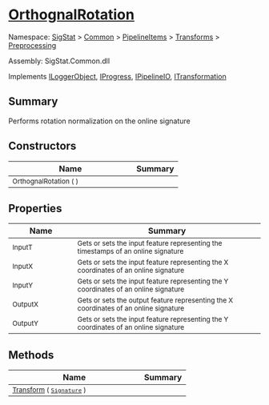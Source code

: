 # [OrthognalRotation](./OrthognalRotation.md)

Namespace: [SigStat]() > [Common](./../../../README.md) > [PipelineItems]() > [Transforms]() > [Preprocessing](./README.md)

Assembly: SigStat.Common.dll

Implements [ILoggerObject](./../../../ILoggerObject.md), [IProgress](./../../../Helpers/IProgress.md), [IPipelineIO](./../../../Pipeline/IPipelineIO.md), [ITransformation](./../../../ITransformation.md)

## Summary
Performs rotation normalization on the online signature

## Constructors

| Name | Summary | 
| --- | --- | 
| <sub>OrthognalRotation (  )</sub><img width=100>| <sub></sub>| <br>


## Properties

| Name | Summary | 
| --- | --- | 
| <sub>InputT</sub><img width=100>| <sub>Gets or sets the input feature representing the timestamps of an online signature</sub>| <br>
| <sub>InputX</sub><img width=100>| <sub>Gets or sets the input feature representing the X coordinates of an online signature</sub>| <br>
| <sub>InputY</sub><img width=100>| <sub>Gets or sets the input feature representing the Y coordinates of an online signature</sub>| <br>
| <sub>OutputX</sub><img width=100>| <sub>Gets or sets the output feature representing the X coordinates of an online signature</sub>| <br>
| <sub>OutputY</sub><img width=100>| <sub>Gets or sets the input feature representing the Y coordinates of an online signature</sub>| <br>


## Methods

| Name | Summary | 
| --- | --- | 
| <sub>[Transform](./Methods/OrthognalRotation-100663807.md) ( [`Signature`](./../../../Signature.md) )</sub><img width=100>| <sub></sub>| <br>


